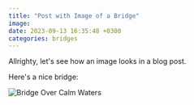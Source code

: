 ```yaml
---
title: "Post with Image of a Bridge"
image: 
date: 2023-09-13 16:35:48 +0300
categories: bridges
---
```


Allrighty, let's see how an image looks in a blog post.

Here's a nice bridge:

![Bridge Over Calm Waters](/images/bridge-1920w.jpg)
